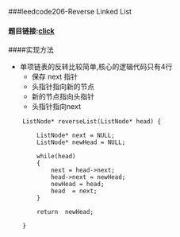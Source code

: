 ###leedcode206-Reverse Linked List

#### 题目链接:[click](https://leetcode.com/problems/reverse-linked-list/description/)

####实现方法
-  单项链表的反转比较简单,核心的逻辑代码只有4行
    - 保存 next 指针
    - 头指针指向新的节点
    - 新的节点指向头指针
    - 头指针指向next


```
    ListNode* reverseList(ListNode* head) {
        
        ListNode* next = NULL;
        ListNode* newHead = NULL;
        
        while(head)
        {
            next = head->next;
            head->next = newHead;
            newHead = head;
            head  = next;
        }
        
        return  newHead;
            
    }
    
```
